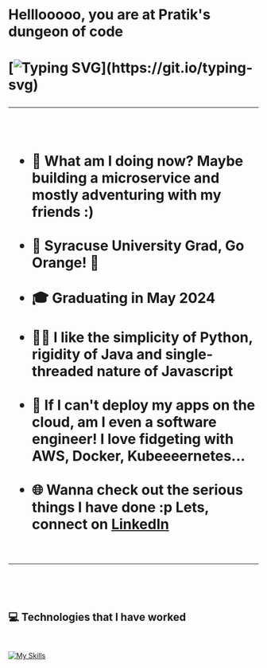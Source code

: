 <h1>Helllooooo, you are at Pratik's dungeon of code<h1>

[![Typing SVG](https://readme-typing-svg.demolab.com?font=Fira+Code&pause=1000&random=false&width=435&lines=+Git+up%2C+Git+going%2C+Git+coding!)](https://git.io/typing-svg)

<hr><br>
<ul>
    <li> 🧩️ What am I doing now? Maybe building a microservice and mostly adventuring with my friends :)</li><br>
    <li> 🏢 Syracuse University Grad, Go Orange! 🍊</li><br>
    <li> 🎓 Graduating in May 2024</li><br>
    <li> 👨‍💻 I like the simplicity of Python, rigidity of Java and single-threaded nature of Javascript</b></li><br>
    <li> 🤖 If I can't deploy my apps on the cloud, am I even a software engineer! I love fidgeting with <b>AWS, Docker, Kubeeeernetes...</b></li><br>
    <li> 🌐 Wanna check out the serious things I have done :p Lets, connect on <a href="https://www.linkedin.com/in//">LinkedIn</a></li><br>
</ul>
<hr><br>



## 💻 Technologies that I have worked
<br>

[![My Skills](https://skillicons.dev/icons?i=js,typescript,express,nextjs,nestjs,react,c,cpp,docker,kubernetes,aws,nodejs,git,vscode,html,css,vim,nginx,python,flask,django,tensorflow,pytorch,bootstrap,styledcomponents,tailwind,redis,mongodb,mysql,linux,cloudflare,bash&theme=dark)](https://github.com/pandykad)
